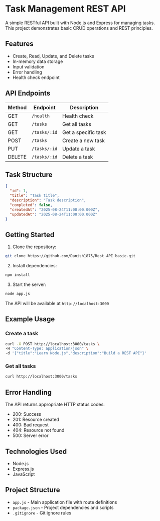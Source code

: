 # Task Management REST API

A simple RESTful API built with Node.js and Express for managing tasks. This project demonstrates basic CRUD operations and REST principles.

## Features

- Create, Read, Update, and Delete tasks
- In-memory data storage
- Input validation
- Error handling
- Health check endpoint

## API Endpoints

| Method | Endpoint | Description |
|--------|----------|-------------|
| GET | `/health` | Health check |
| GET | `/tasks` | Get all tasks |
| GET | `/tasks/:id` | Get a specific task |
| POST | `/tasks` | Create a new task |
| PUT | `/tasks/:id` | Update a task |
| DELETE | `/tasks/:id` | Delete a task |

## Task Structure

```json
{
  "id": 1,
  "title": "Task title",
  "description": "Task description",
  "completed": false,
  "createdAt": "2025-08-24T11:00:00.000Z",
  "updatedAt": "2025-08-24T11:00:00.000Z"
}
```

## Getting Started

1. Clone the repository:
```bash
git clone https://github.com/Danish1875/Rest_API_basic.git
```

2. Install dependencies:
```bash
npm install
```

3. Start the server:
```bash
node app.js
```

The API will be available at `http://localhost:3000`

## Example Usage

### Create a task
```bash
curl -X POST http://localhost:3000/tasks \
-H "Content-Type: application/json" \
-d '{"title":"Learn Node.js","description":"Build a REST API"}'
```

### Get all tasks
```bash
curl http://localhost:3000/tasks
```

## Error Handling

The API returns appropriate HTTP status codes:
- 200: Success
- 201: Resource created
- 400: Bad request
- 404: Resource not found
- 500: Server error

## Technologies Used

- Node.js
- Express.js
- JavaScript

## Project Structure

- `app.js` - Main application file with route definitions
- `package.json` - Project dependencies and scripts
- `.gitignore` - Git ignore rules
